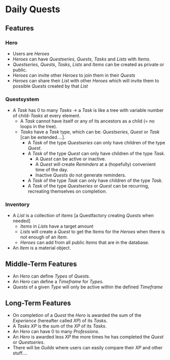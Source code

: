 # Daily Quests
## Features
### Hero
- Users are *Heroes*
- *Heroes* can have *Questseries*, *Quests*, *Tasks* and *Lists* with *Items*.
- *Questseries*, *Quests*, *Tasks*, *Lists* and *Items* can be created as private or public.
- *Heroes* can invite other *Heroes* to join them in their *Quests*
- *Heroes* can share their *List* with other *Heroes* which will invite them to possible *Quests* created by that *List*

### Questsystem
- A *Task* has 0 to many *Tasks* -> a *Task* is like a tree with variable number of child-*Tasks* at every element.
  - A *Task* cannot have itself or any of its ancestors as a child (= no loops in the tree).
  - *Tasks* have a *Task* type, which can be: *Questseries*, *Quest* or *Task* [can be extended....].
    - A *Task* of the type *Questseries* can only have children of the type *Quest*.
    - A *Task* of the type *Quest* can only have children of the type *Task*.
      - A *Quest* can be active or inactive.
      - A *Quest* will create *Reminders* at a (hopefully) convenient time of the day.
      - Inactive *Quests* do not generate reminders.
    - A *Task* of the type *Task* can only have children of the type *Task*.
    - A *Task* of the type *Questseries* or *Quest* can be recurring, recreating themselves on completion.


### Inventory
- A *List* is a collection of *Items* [a Questfactory creating *Quests* when needed]
  - *Items* in *Lists* have a target amount
  - *Lists* will create a *Quest* to get the *Items* for the *Heroes* when there is not enough of an *Item*.
  - *Heroes* can add from all public *Items* that are in the database.
- An *Item* is a material object.


## Middle-Term Features
- An *Hero* can define *Types* of *Quests*.
- An *Hero* can define a *Timeframe* for *Types*.
- *Quests* of a given *Type* will only be active within the defined *Timeframe*


## Long-Term Features
- On completion of a *Quest* the *Hero* is awarded the sum of the *Experience* (hereafter called *XP*) of its *Tasks*.
- A *Tasks* *XP* is the sum of the *XP* of its *Tasks*.
- An *Hero* can have 0 to many *Professions*.
- An *Hero* is awarded less *XP* the more times he has completed the *Quest* or *Questseries*.
- There will be *Guilds* where users can easily compare their *XP* and other stuff....
